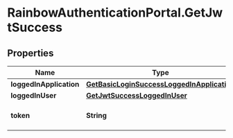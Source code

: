# RainbowAuthenticationPortal.GetJwtSuccess

## Properties

Name | Type | Description | Notes
------------ | ------------- | ------------- | -------------
**loggedInApplication** | [**GetBasicLoginSuccessLoggedInApplication**](GetBasicLoginSuccessLoggedInApplication.md) |  | 
**loggedInUser** | [**GetJwtSuccessLoggedInUser**](GetJwtSuccessLoggedInUser.md) |  | 
**token** | **String** | JsonWebToken to use for all API requests | 


